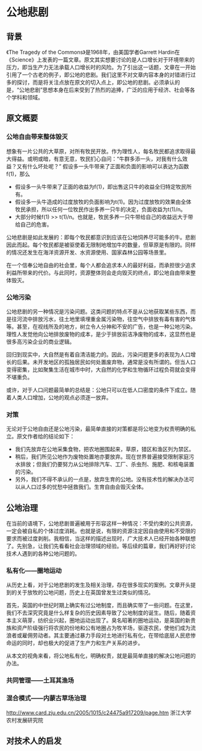 # 公地悲剧
## 背景
《The Tragedy of the Commons》是1968年，由美国学者Garrett Hardin在《Science》上发表的一篇文章。原文其实想要讨论的是人口增长对于环境带来的压力，即当生产力无法承载人口增长时的风险。为了引出这一话题，文章在一开始引用了一个古老的例子，即公地的悲剧。我们这里不对文章内容本身的对错进行过多的探讨，而是将关注点放在原文的切入点上，即公地的悲剧。必须承认的是，“公地悲剧”思想本身在后来受到了热烈的追捧，广泛的应用于经济、社会等各个学科和领域。

## 原文概要
### 公地自由带来整体毁灭
想象有一片公共的大草原，对所有牧民开放。作为理性人，每名牧民都追求取得最大得益。或明或暗，有意无意，牧民扪心自问：“牛群多添一头，对我有什么效益？又有什么坏处呢？” 假设多一头牛带来了正面和负面的影响可以表达为函数f(1)，那么
- 假设多一头牛带来了正面的收益为f(1)，即出售这只牛的收益全归特定牧民所有。
- 假设多一头牛造成的过度放牧的负面影响为t(1)。因为过度放牧的效果由全体牧民承担，所以任何一位牧民作出多养一只牛的决定，负面收益为t(1)/n。
- 大部分时候f(1) >> t(1)/n。也就是，牧民多养一只牛带给自己的收益远大于带给自己的危害。  

公地悲剧是如此发展的：即每个牧民都意识到应该在公地饲养尽可能多的牛。悲剧因此而起。每个牧民都是被驱使着无限制地增加牛的数量，但草原是有限的。同样的情况还发生在海洋资源开发、水资源使用、国家森林公园等场景里。

在一个信奉公地自由的社会里，每个人都会追求本人的最好利益，而承担很少追求利益所带来的代价。与此同时，资源整体则会走向毁灭的终点，即公地自由带来整体毁灭。

### 公地污染
公地悲剧的另一种情况是污染问题。这类问题的特点不是从公地获取某些东西，而是往河流中排放污水，往土地里填埋重金属污染物，往空气中排放有毒有害的气体等。甚至，在视线所及的地方，树立令人分神和不安的广告，也是一种公地污染。理性人发觉他向公地排放废物的成本，是少于排放前洁净废物的成本，这显然也是很多高污染企业的商业逻辑。

回归到现实中，大自然是有着自清洁能力的。因此，污染问题更多的表现为人口增长的后果。未开发地区的孤独居民如何处置废弃物，通常是没有所谓的。但当人口变得密集，比如聚集生活在城市中时，大自然的化学和生物循环过程负荷就会变得不堪重负。

或许，对于人口问题最简单的总结是：公地只可以在低人口密度的条件下成立。随着人类人口增加，公地的观点必须逐一放弃。

### 对策
无论对于公地自由还是公地污染，最简单直接的对策都是将公地变为权责明确的私立。原文作者给的结论如下：
- 我们先放弃在公地采集食物，把农地圈围起来，草原，猎区和渔区列为禁区。
- 稍后，我们所见公地作为废物处置地亦要放弃。现在世界普遍接受限制家庭污水排放；但我们仍要努力从公地排除汽车、工厂、杀虫剂、施肥、和核电装置的污染。
- 另外，我们不得不承认的一点是，放弃生育的公地。没有技术性的解决办法可以从人口过多的忧愁中拯救我们。生育自由会毁灭全体。

## 公地治理
在当前的语境下，公地悲剧普遍被用于形容这样一种情况：不受约束的公共资源，一定会被自私的个体过度消耗。也就是说，有限的资源注定因自由使用和不受限的要求而被过度剥削。我相信，当这样的描述出现时，广大技术人已经开始各种联想了。先别急，让我们先看看社会治理领域的经验。等后续的篇章，我们再好好讨论技术人遇到的各种公地问题的。
### 私有化——圈地运动
从历史上看，对于公地悲剧的发生及相关治理，存在很多现实的案例。文章开头提到的关于放牧的公地问题，历史上在英国曾发生过类似的情况。

首先，英国的中世纪时期上确实有过公地制度，而且确实带了一些问题。在这里，我们不去深究究竟是什么样复杂的历史因素导致了公地制度的诞生。随后，随着资本主义萌芽，纺织业兴起，圈地运动出现了。臭名昭著的圈地运动，是英国的新贵族和资产阶级强行将农民的份地和公有地圈占为牧羊场，驱逐农民，使他们成为流浪者或雇佣劳动者。其主要通过暴力手段对土地进行私有化，在带给底层人民悲惨命运的同时，却也极大的促进了生产力和生产关系的进步。

从本文的视角来看，将公地私有化，明确权责，就是最简单直接的解决公地问题的办法。
### 共同管理——土耳其渔场

### 混合模式——内蒙古草场治理


http://www.card.zju.edu.cn/2005/1015/c24475a917209/page.htm 浙江大学农村发展研究院

## 对技术人的启发
